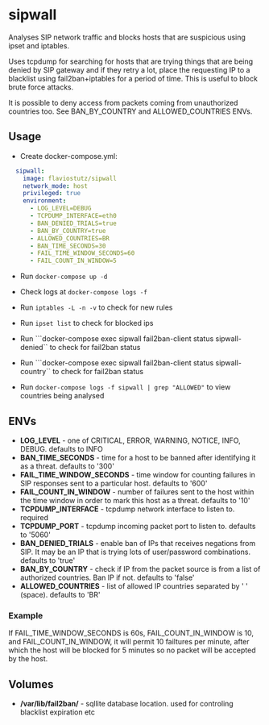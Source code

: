 # sipwall
Analyses SIP network traffic and blocks hosts that are suspicious using ipset and iptables.

Uses tcpdump for searching for hosts that are trying things that are being denied by SIP gateway and if they retry a lot, place the requesting IP to a blacklist using fail2ban+iptables for a period of time. This is useful to block brute force attacks.

It is possible to deny access from packets coming from unauthorized countries too. See BAN_BY_COUNTRY and ALLOWED_COUNTRIES ENVs.

## Usage

* Create docker-compose.yml:

```yml
  sipwall:
    image: flaviostutz/sipwall
    network_mode: host
    privileged: true
    environment:
      - LOG_LEVEL=DEBUG
      - TCPDUMP_INTERFACE=eth0
      - BAN_DENIED_TRIALS=true
      - BAN_BY_COUNTRY=true
      - ALLOWED_COUNTRIES=BR
      - BAN_TIME_SECONDS=30
      - FAIL_TIME_WINDOW_SECONDS=60
      - FAIL_COUNT_IN_WINDOW=5
```

* Run ```docker-compose up -d```

* Check logs at ```docker-compose logs -f```

* Run ```iptables -L -n -v``` to check for new rules

* Run ```ipset list``` to check for blocked ips

* Run ```docker-compose exec sipwall fail2ban-client status sipwall-denied`` to check for fail2ban status

* Run ```docker-compose exec sipwall fail2ban-client status sipwall-country`` to check for fail2ban status

* Run ```docker-compose logs -f sipwall | grep "ALLOWED"``` to view countries being analysed

## ENVs

* **LOG_LEVEL** - one of CRITICAL, ERROR, WARNING, NOTICE, INFO, DEBUG. defaults to INFO
* **BAN_TIME_SECONDS** - time for a host to be banned after identifying it as a threat. defaults to '300'
* **FAIL_TIME_WINDOW_SECONDS** - time window for counting failures in SIP responses sent to a particular host. defaults to '600'
* **FAIL_COUNT_IN_WINDOW** - number of failures sent to the host within the time window in order to mark this host as a threat. defaults to '10'
* **TCPDUMP_INTERFACE** - tcpdump network interface to listen to. required
* **TCPDUMP_PORT** - tcpdump incoming packet port to listen to. defaults to '5060'
* **BAN_DENIED_TRIALS** - enable ban of IPs that receives negations from SIP. It may be an IP that is trying lots of user/password combinations. defaults to 'true'
* **BAN_BY_COUNTRY** - check if IP from the packet source is from a list of authorized countries. Ban IP if not. defaults to 'false'
* **ALLOWED_COUNTRIES** - list of allowed IP countries separated by ' ' (space). defaults to 'BR'

### Example

If FAIL_TIME_WINDOW_SECONDS is 60s, FAIL_COUNT_IN_WINDOW is 10, and FAIL_COUNT_IN_WINDOW, it will permit 10 failtures per minute, after which the host will be blocked for 5 minutes so no packet will be accepted by the host.

## Volumes

* **/var/lib/fail2ban/** - sqllite database location. used for controling blacklist expiration etc

